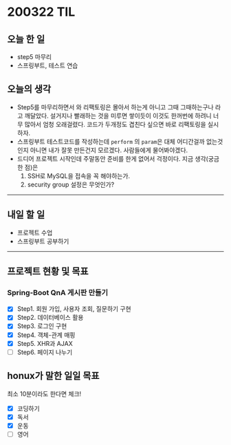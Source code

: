 # 200322 TIL

## 오늘 한 일

- step5 마무리
- 스프링부트, 테스트 연습

## 오늘의 생각

- Step5를 마무리하면서 와 리팩토링은 몰아서 하는게 아니고 그때 그때하는구나 라고 깨달았다. 설거지나 빨래하는 것을 미루면 쌓이듯이 이것도 한꺼번에 하려니 너무 많아서 엄청 오래걸렸다. 코드가 두개정도 겹친다 싶으면 바로 리팩토링을 실시하자.
- 스프링부트 테스트코드를 작성하는데 `perform` 의 `param`은 대체 어디간걸까 없는것인지 아니면 내가 잘못 만든건지 모르겠다. 사람들에게 물어봐야겠다.
- 드디어 프로젝트 시작인데 주말동안 준비를 한게 없어서 걱정이다. 지금 생각(궁금한 점)은 
  1. SSH로 MySQL을 접속을 꼭 해야하는가.
  2. security group 설정은 무엇인가?

------

## 내일 할 일

- 프로젝트 수업
- 스프링부트 공부하기

------

## 프로젝트 현황 및 목표

### Spring-Boot QnA 게시판 만들기

- [x] Step1. 회원 가입, 사용자 조회, 질문하기 구현
- [x] Step2. 데이터베이스 활용
- [x] Step3. 로그인 구현
- [x] Step4. 객체-관계 매핑
- [x] Step5. XHR과 AJAX
- [ ] Step6. 페이지 나누기

## honux가 말한 일일 목표

최소 10분이라도 한다면 체크!

- [x] 코딩하기
- [x] 독서
- [x] 운동
- [ ] 영어